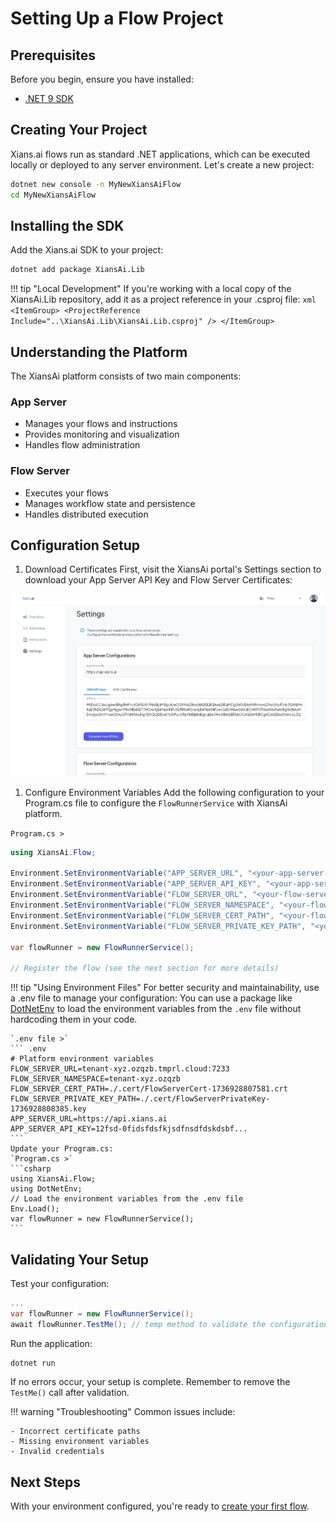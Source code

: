 # Setting Up a Flow Project

## Prerequisites

Before you begin, ensure you have installed:

- [.NET 9 SDK](https://dotnet.microsoft.com/en-us/download/dotnet/9.0)

## Creating Your Project

Xians.ai flows run as standard .NET applications, which can be executed locally or deployed to any server environment. Let's create a new project:

```bash
dotnet new console -n MyNewXiansAiFlow
cd MyNewXiansAiFlow
```

## Installing the SDK

Add the Xians.ai SDK to your project:

```bash
dotnet add package XiansAi.Lib
```

!!! tip "Local Development"
    If you're working with a local copy of the XiansAi.Lib repository, add it as a project reference in your .csproj file:
    ```xml
    <ItemGroup>
        <ProjectReference Include="..\XiansAi.Lib\XiansAi.Lib.csproj" />
    </ItemGroup>
    ```

## Understanding the Platform

The XiansAi platform consists of two main components:

### App Server

- Manages your flows and instructions
- Provides monitoring and visualization
- Handles flow administration

### Flow Server

- Executes your flows
- Manages workflow state and persistence
- Handles distributed execution

## Configuration Setup

1. Download Certificates
First, visit the XiansAi portal's Settings section to download your App Server API Key and Flow Server Certificates:

![Settings](../images/portal-settings.png)

1. Configure Environment Variables
Add the following configuration to your Program.cs file to configure the `FlowRunnerService` with XiansAi platform.

`Program.cs >`

```csharp
using XiansAi.Flow;

Environment.SetEnvironmentVariable("APP_SERVER_URL", "<your-app-server-url>");
Environment.SetEnvironmentVariable("APP_SERVER_API_KEY", "<your-app-server-api-key>");
Environment.SetEnvironmentVariable("FLOW_SERVER_URL", "<your-flow-server-url>");
Environment.SetEnvironmentVariable("FLOW_SERVER_NAMESPACE", "<your-flow-server-namespace>");
Environment.SetEnvironmentVariable("FLOW_SERVER_CERT_PATH", "<your-flow-server-cert-path>");
Environment.SetEnvironmentVariable("FLOW_SERVER_PRIVATE_KEY_PATH", "<your-flow-server-private-key-path>");

var flowRunner = new FlowRunnerService();

// Register the flow (see the next section for more details)
```

!!! tip "Using Environment Files"
    For better security and maintainability, use a .env file to manage your configuration:
    You can use a package like [DotNetEnv](https://github.com/tonerdo/dotnet-env) to load the environment variables from the `.env` file without hardcoding them in your code.

    `.env file >`
    ``` .env
    # Platform environment variables
    FLOW_SERVER_URL=tenant-xyz.ozqzb.tmprl.cloud:7233
    FLOW_SERVER_NAMESPACE=tenant-xyz.ozqzb
    FLOW_SERVER_CERT_PATH=./.cert/FlowServerCert-1736928807581.crt
    FLOW_SERVER_PRIVATE_KEY_PATH=./.cert/FlowServerPrivateKey-1736928808385.key
    APP_SERVER_URL=https://api.xians.ai
    APP_SERVER_API_KEY=12fsd-0fidsfdsfkjsdfnsdfdskdsbf...
    ```
    Update your Program.cs:
    `Program.cs >`
    ```csharp
    using XiansAi.Flow;
    using DotNetEnv;
    // Load the environment variables from the .env file
    Env.Load();
    var flowRunner = new FlowRunnerService();
    ```

## Validating Your Setup

Test your configuration:

```csharp
...
var flowRunner = new FlowRunnerService();
await flowRunner.TestMe(); // temp method to validate the configuration
```

Run the application:

```bash
dotnet run
```

If no errors occur, your setup is complete. Remember to remove the `TestMe()` call after validation.

!!! warning "Troubleshooting"
    Common issues include:

    - Incorrect certificate paths
    - Missing environment variables
    - Invalid credentials

## Next Steps

With your environment configured, you're ready to [create your first flow](2-first-flow.md).
